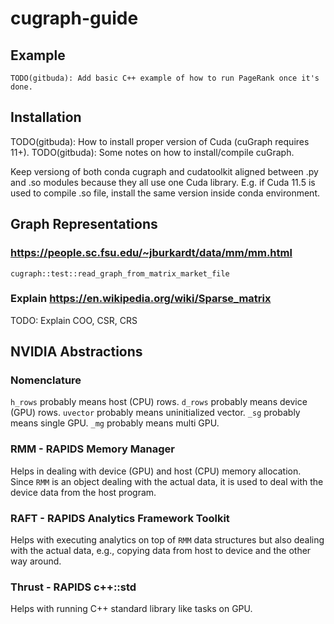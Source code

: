 # cugraph-guide

## Example

```
TODO(gitbuda): Add basic C++ example of how to run PageRank once it's done.
```

## Installation

TODO(gitbuda): How to install proper version of Cuda (cuGraph requires 11+).
TODO(gitbuda): Some notes on how to install/compile cuGraph.

Keep versiong of both conda cugraph and cudatoolkit aligned between .py and .so
modules because they all use one Cuda library. E.g. if Cuda 11.5 is used to
compile .so file, install the same version inside conda environment.

## Graph Representations

### https://people.sc.fsu.edu/~jburkardt/data/mm/mm.html

```
cugraph::test::read_graph_from_matrix_market_file
```

### Explain https://en.wikipedia.org/wiki/Sparse_matrix

TODO: Explain COO, CSR, CRS

## NVIDIA Abstractions

### Nomenclature

`h_rows` probably means host (CPU) rows.
`d_rows` probably means device (GPU) rows.
`uvector` probably means uninitialized vector.
`_sg` probably means single GPU.
`_mg` probably means multi GPU.

### RMM - RAPIDS Memory Manager

Helps in dealing with device (GPU) and host (CPU) memory allocation. Since
`RMM` is an object dealing with the actual data, it is used to deal with the
device data from the host program.

### RAFT - RAPIDS Analytics Framework Toolkit

Helps with executing analytics on top of `RMM` data structures but also dealing
with the actual data, e.g., copying data from host to device and the other way
around.

### Thrust - RAPIDS c++::std

Helps with running C++ standard library like tasks on GPU.
